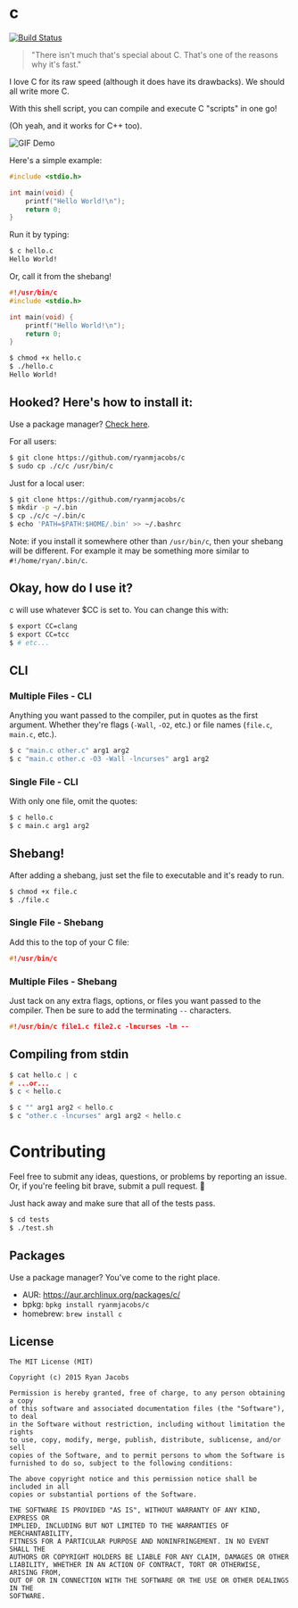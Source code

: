 c
=

[![Build Status](https://travis-ci.org/ryanmjacobs/c.svg)](https://travis-ci.org/ryanmjacobs/c)

> "There isn't much that's special about C. That's one of the reasons why it's fast."

I love C for its raw speed (although it does have its drawbacks). We
should all write more C.

With this shell script, you can compile and execute C "scripts" in
one go!

(Oh yeah, and it works for C++ too).

![GIF Demo](http://i.imgur.com/aWnG03r.gif)

Here's a simple example:
```c
#include <stdio.h>

int main(void) {
    printf("Hello World!\n");
    return 0;
}
```

Run it by typing:
```bash
$ c hello.c
Hello World!
```

Or, call it from the shebang!
```c
#!/usr/bin/c
#include <stdio.h>

int main(void) {
    printf("Hello World!\n");
    return 0;
}
```
```bash
$ chmod +x hello.c
$ ./hello.c
Hello World!
```

## Hooked? Here's how to install it:
Use a package manager? [Check here](https://github.com/ryanmjacobs/c#packages).

For all users:
```bash
$ git clone https://github.com/ryanmjacobs/c
$ sudo cp ./c/c /usr/bin/c
```

Just for a local user:
```bash
$ git clone https://github.com/ryanmjacobs/c
$ mkdir -p ~/.bin
$ cp ./c/c ~/.bin/c
$ echo 'PATH=$PATH:$HOME/.bin' >> ~/.bashrc
```

Note: if you install it somewhere other than `/usr/bin/c`, then your shebang will be different.
For example it may be something more similar to `#!/home/ryan/.bin/c`.

## Okay, how do I use it?
c will use whatever $CC is set to. You can change this with:
```bash
$ export CC=clang
$ export CC=tcc
$ # etc...
```
## CLI
### Multiple Files - CLI
Anything you want passed to the compiler, put in quotes as the first argument.
Whether they're flags (`-Wall`, `-O2`, etc.) or file names (`file.c`,
`main.c`, etc.).

```bash
$ c "main.c other.c" arg1 arg2
$ c "main.c other.c -O3 -Wall -lncurses" arg1 arg2
```
### Single File - CLI
With only one file, omit the quotes:
```bash
$ c hello.c
$ c main.c arg1 arg2
```

## Shebang!
After adding a shebang, just set the file to executable and it's ready to run.
```bash
$ chmod +x file.c
$ ./file.c
```

### Single File - Shebang
Add this to the top of your C file:
```c
#!/usr/bin/c
```

### Multiple Files - Shebang
Just tack on any extra flags, options, or files you want passed to the compiler.
Then be sure to add the terminating `--` characters.
```c
#!/usr/bin/c file1.c file2.c -lncurses -lm --
```

## Compiling from stdin
```c
$ cat hello.c | c
# ...or...
$ c < hello.c
```
```c
$ c "" arg1 arg2 < hello.c
$ c "other.c -lncurses" arg1 arg2 < hello.c
```

# Contributing
Feel free to submit any ideas, questions, or problems by reporting an issue.
Or, if you're feeling bit brave, submit a pull request. :grimacing:

Just hack away and make sure that all of the tests pass.
```bash
$ cd tests
$ ./test.sh
```

## Packages
Use a package manager? You've come to the right place.

* AUR: https://aur.archlinux.org/packages/c/
* bpkg: `bpkg install ryanmjacobs/c`
* homebrew: `brew install c`

## License
```
The MIT License (MIT)

Copyright (c) 2015 Ryan Jacobs

Permission is hereby granted, free of charge, to any person obtaining a copy
of this software and associated documentation files (the "Software"), to deal
in the Software without restriction, including without limitation the rights
to use, copy, modify, merge, publish, distribute, sublicense, and/or sell
copies of the Software, and to permit persons to whom the Software is
furnished to do so, subject to the following conditions:

The above copyright notice and this permission notice shall be included in all
copies or substantial portions of the Software.

THE SOFTWARE IS PROVIDED "AS IS", WITHOUT WARRANTY OF ANY KIND, EXPRESS OR
IMPLIED, INCLUDING BUT NOT LIMITED TO THE WARRANTIES OF MERCHANTABILITY,
FITNESS FOR A PARTICULAR PURPOSE AND NONINFRINGEMENT. IN NO EVENT SHALL THE
AUTHORS OR COPYRIGHT HOLDERS BE LIABLE FOR ANY CLAIM, DAMAGES OR OTHER
LIABILITY, WHETHER IN AN ACTION OF CONTRACT, TORT OR OTHERWISE, ARISING FROM,
OUT OF OR IN CONNECTION WITH THE SOFTWARE OR THE USE OR OTHER DEALINGS IN THE
SOFTWARE.
```
